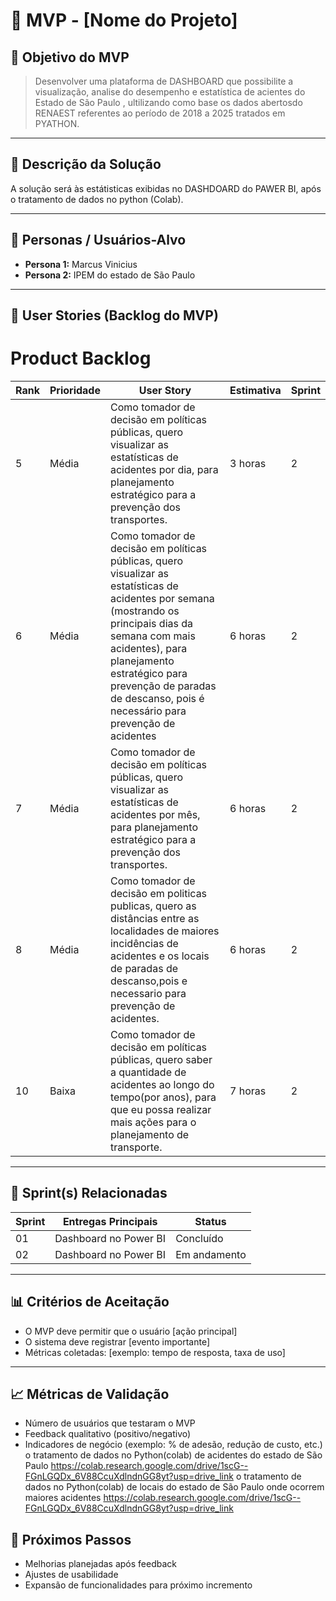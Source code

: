 # 📌 MVP - [Nome do Projeto]

## 🎯 Objetivo do MVP

> Desenvolver uma plataforma de DASHBOARD que possibilite a visualização, analise do desempenho e estatística de acientes do Estado de São Paulo , ultilizando como base os dados abertosdo RENAEST referentes ao período de 2018 a 2025 tratados em PYATHON.

---

## 📝 Descrição da Solução

A solução será às estátisticas exibidas no DASHDOARD do PAWER BI, após o tratamento de dados no python (Colab).

---

## 👥 Personas / Usuários-Alvo
- **Persona 1:** Marcus Vinicius 
- **Persona 2:** IPEM do estado de São Paulo 

---

## 🔑 User Stories (Backlog do MVP)
# Product Backlog
| Rank | Prioridade | User Story                                                                                                                                              | Estimativa | Sprint |
|------|------------|---------------------------------------------------------------------------------------------------------------------------------------------------------|------------|--------|
| 5   | Média     | Como tomador de decisão em políticas públicas, quero visualizar as estatísticas de acidentes por dia, para planejamento estratégico para a prevenção dos transportes.   | 3 horas          | 2    |
| 6    | Média      |Como tomador de decisão em políticas públicas, quero visualizar as estatísticas de acidentes por semana (mostrando os principais dias da semana com mais acidentes), para planejamento estratégico para prevenção de paradas de descanso, pois é necessário para prevenção de acidentes                                                  | 6 horas          | 2     |
| 7    | Média      | Como tomador de decisão em políticas públicas, quero visualizar as estatísticas de acidentes por mês, para planejamento estratégico para a prevenção dos transportes.                                                                | 6 horas         | 2      |
| 8    | Média      | Como tomador de decisão em politicas publicas, quero as distâncias entre as localidades de maiores incidências de acidentes e os locais de paradas de descanso,pois e necessario para prevenção de acidentes.                                              | 6 horas          | 2      |
| 10 | Baixa      | Como tomador de decisão em políticas públicas, quero saber a quantidade de acidentes ao longo do tempo(por anos), para que eu possa realizar mais ações para o planejamento de transporte.                                                                                                                                                   | 7 horas        | 2    |

---

## 📅 Sprint(s) Relacionadas
| Sprint | Entregas Principais                          | Status   |
|--------|----------------------------------------------|----------|
| 01     | Dashboard no Power BI                        | Concluído|
| 02     |Dashboard no Power BI                            | Em andamento |

---

## 📊 Critérios de Aceitação
- O MVP deve permitir que o usuário [ação principal]  
- O sistema deve registrar [evento importante]  
- Métricas coletadas: [exemplo: tempo de resposta, taxa de uso]  

---

## 📈 Métricas de Validação
- Número de usuários que testaram o MVP  
- Feedback qualitativo (positivo/negativo)  
- Indicadores de negócio (exemplo: % de adesão, redução de custo, etc.)  
o tratamento de dados no Python(colab) de acidentes do estado de São Paulo
https://colab.research.google.com/drive/1scG--FGnLGQDx_6V88CcuXdlndnGG8yt?usp=drive_link
o tratamento de dados no Python(colab) de locais do estado de São Paulo onde ocorrem maiores acidentes 
https://colab.research.google.com/drive/1scG--FGnLGQDx_6V88CcuXdlndnGG8yt?usp=drive_link



## 🚀 Próximos Passos
- Melhorias planejadas após feedback  
- Ajustes de usabilidade  
- Expansão de funcionalidades para próximo incremento  
